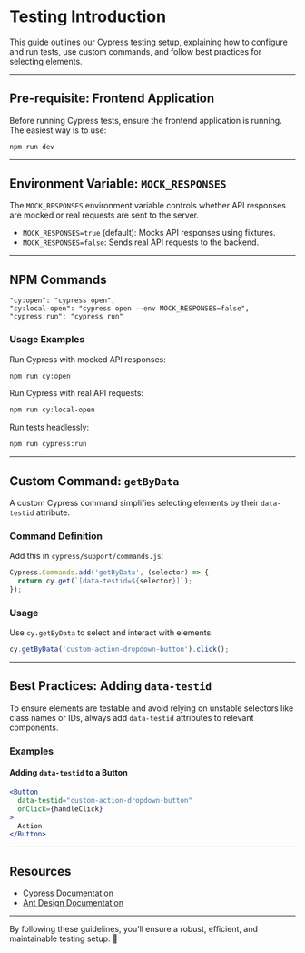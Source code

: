 # Testing Introduction

This guide outlines our Cypress testing setup, explaining how to configure and run tests, use custom commands, and follow best practices for selecting elements.

---

## Pre-requisite: Frontend Application

Before running Cypress tests, ensure the frontend application is running. The easiest way is to use:
```bash
npm run dev
```

---

## Environment Variable: `MOCK_RESPONSES`

The `MOCK_RESPONSES` environment variable controls whether API responses are mocked or real requests are sent to the server.

- `MOCK_RESPONSES=true` (default): Mocks API responses using fixtures.
- `MOCK_RESPONSES=false`: Sends real API requests to the backend.

---

## NPM Commands

```plaintext
"cy:open": "cypress open",
"cy:local-open": "cypress open --env MOCK_RESPONSES=false",
"cypress:run": "cypress run"
```

### Usage Examples
Run Cypress with mocked API responses:
```bash
npm run cy:open
```

Run Cypress with real API requests:
```bash
npm run cy:local-open
```

Run tests headlessly:
```bash
npm run cypress:run
```

---

## Custom Command: `getByData`

A custom Cypress command simplifies selecting elements by their `data-testid` attribute.

### Command Definition
Add this in `cypress/support/commands.js`:
```javascript
Cypress.Commands.add('getByData', (selector) => {
  return cy.get(`[data-testid=${selector}]`);
});
```

### Usage
Use `cy.getByData` to select and interact with elements:
```javascript
cy.getByData('custom-action-dropdown-button').click();
```

---

## Best Practices: Adding `data-testid`

To ensure elements are testable and avoid relying on unstable selectors like class names or IDs, always add `data-testid` attributes to relevant components.

### Examples

#### Adding `data-testid` to a Button
```jsx
<Button
  data-testid="custom-action-dropdown-button"
  onClick={handleClick}
>
  Action
</Button>
```

---

## Resources

- [Cypress Documentation](https://docs.cypress.io)
- [Ant Design Documentation](https://ant.design/docs/react/introduce)

---

By following these guidelines, you’ll ensure a robust, efficient, and maintainable testing setup. 🚀